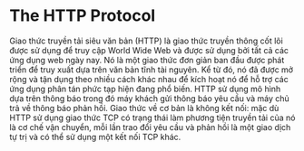 # The HTTP Protocol
Giao thức truyền tải siêu văn bản (HTTP) là giao thức truyền thông cốt lõi được sử dụng để truy cập World Wide Web và được sử dụng bởi tất cả các ứng dụng web ngày nay. Nó là một giao thức đơn giản ban đầu được phát triển để truy xuất dựa trên văn bản tĩnh tài nguyên. Kể từ đó, nó đã được mở rộng và tận dụng theo nhiều cách khác nhau để kích hoạt nó để hỗ trợ các ứng dụng phân tán phức tạp hiện đang phổ biến. 
HTTP sử dụng mô hình dựa trên thông báo trong đó máy khách gửi thông báo yêu cầu và máy chủ trả về thông báo phản hồi. Giao thức về cơ bản là không kết nối: mặc dù HTTP sử dụng giao thức TCP có trạng thái làm phương tiện truyền tải của nó là cơ chế vận chuyển, mỗi lần trao đổi yêu cầu và phản hồi là một giao dịch tự trị và có thể sử dụng một kết nối TCP khác.